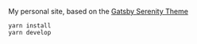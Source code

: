 My personal site, based on the [Gatsby Serenity Theme](https://github.com/asiermarques/gatsby-theme-serenity)

```
yarn install
yarn develop
```